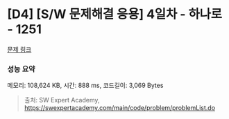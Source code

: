 # [D4] [S/W 문제해결 응용] 4일차 - 하나로 - 1251 

[문제 링크](https://swexpertacademy.com/main/code/problem/problemDetail.do?contestProbId=AV15StKqAQkCFAYD) 

### 성능 요약

메모리: 108,624 KB, 시간: 888 ms, 코드길이: 3,069 Bytes



> 출처: SW Expert Academy, https://swexpertacademy.com/main/code/problem/problemList.do